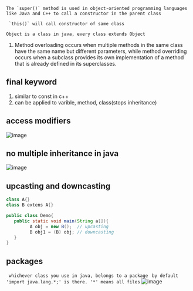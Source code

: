 

``` The `super()` method is used in object-oriented programming languages like Java and C++ to call a constructor in the parent class ```

``` `this()` will call constructor of same class```

``` Object is a class in java, every class extends Object ```

1) Method overloading occurs when multiple methods in the same class have the same name but different parameters, while method overriding occurs when a subclass provides its own implementation of a method that is already defined in its superclasses. 


## final keyword
1) similar to const in c++
2) can be applied to varible, method, class(stops inheritance)
   
## access modifiers

![image](https://github.com/Deaddemon/Notes/assets/77224604/c1fe608a-3db2-4efb-8920-7780a938726e)


## no multiple inheritance in java
![image](https://github.com/Deaddemon/Notes/assets/77224604/0bfddbac-8b12-49b9-b531-d8d9535bad19)

## upcasting and downcasting
```java
class A{}
class B extens A{}

public class Demo{
   public static void main(String a[]){
         A obj = new B();  // upcasting
         B obj1 = (B) obj; // downcasting
   }
}
```

## packages 
``` whichever class you use in java, belongs to a package```
``` by default 'import java.lang.*;' is there. '*' means all files```
![image](https://github.com/Deaddemon/Notes/assets/77224604/2492d69c-b6d3-4e04-a739-49dcf8d33c34)
